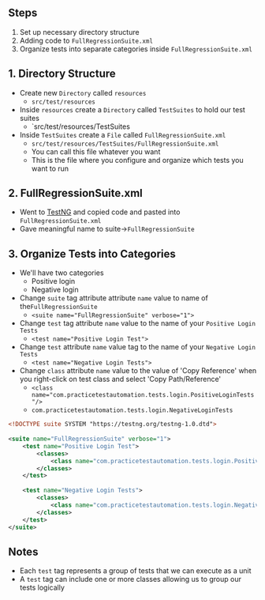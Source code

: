 ## Steps
1. Set up necessary directory structure
2. Adding code to `FullRegressionSuite.xml`
3. Organize tests into separate categories inside `FullRegressionSuite.xml`
## 1. Directory Structure
- Create new `Directory` called `resources`
	- `src/test/resources`
- Inside `resources` create a `Directory` called `TestSuites` to hold our test suites
	- `src/test/resources/TestSuites
- Inside `TestSuites` create a `File` called `FullRegressionSuite.xml`
	- `src/test/resources/TestSuites/FullRegressionSuite.xml`
	- You can call this file whatever you want
	- This is the file where you configure and organize which tests you want to run
## 2. FullRegressionSuite.xml
- Went to [TestNG](https://testng.org/#_testng_xml) and copied code and pasted into `FullRegressionSuite.xml`
- Gave meaningful name to suite->`FullRegressionSuite`
## 3. Organize Tests into Categories
- We'll have two categories
	- Positive login
	- Negative login
- Change `suite` tag attribute attribute `name` value to name of the`FullRegressionSuite`
	- `<suite name="FullRegressionSuite" verbose="1">`
- Change `test` tag attribute `name` value to the name of your `Positive Login Tests`
	- `<test name="Positive Login Test">`
- Change `test` attribute `name` value tag to the name of your `Negative Login Tests`
	- `<test name="Negative Login Tests">`
- Change `class` attribute `name` value to the value of 'Copy Reference' when you right-click on test class and select 'Copy Path/Reference'
	- `<class name="com.practicetestautomation.tests.login.PositiveLoginTests"/>`
	- `com.practicetestautomation.tests.login.NegativeLoginTests`
```xml
<!DOCTYPE suite SYSTEM "https://testng.org/testng-1.0.dtd">  
  
<suite name="FullRegressionSuite" verbose="1">  
    <test name="Positive Login Test">  
        <classes>  
            <class name="com.practicetestautomation.tests.login.PositiveLoginTests"/>  
        </classes>  
    </test>  
      
    <test name="Negative Login Tests">  
        <classes>  
            <class name="com.practicetestautomation.tests.login.NegativeLoginTests"/>  
        </classes>  
    </test>  
</suite>
```
## Notes
- Each `test` tag represents a group of tests that we can execute as a unit
- A `test` tag can include one or more classes allowing us to group our tests logically